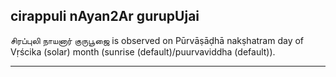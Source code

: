 ## cirappuli nAyan2Ar gurupUjai

சிரப்புலி நாயனார் குருபூஜை is observed on Pūrvāṣāḍhā nakṣhatram day of Vṛścika (solar) month (sunrise (default)/puurvaviddha (default)).


---
